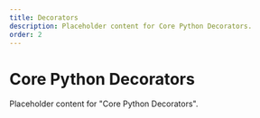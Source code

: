 ```yaml
---
title: Decorators
description: Placeholder content for Core Python Decorators.
order: 2
---
```


# Core Python Decorators

Placeholder content for "Core Python Decorators".
